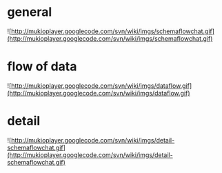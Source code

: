 # general #

![http://mukioplayer.googlecode.com/svn/wiki/imgs/schemaflowchat.gif](http://mukioplayer.googlecode.com/svn/wiki/imgs/schemaflowchat.gif)

# flow of data #

![http://mukioplayer.googlecode.com/svn/wiki/imgs/dataflow.gif](http://mukioplayer.googlecode.com/svn/wiki/imgs/dataflow.gif)

# detail #

![http://mukioplayer.googlecode.com/svn/wiki/imgs/detail-schemaflowchat.gif](http://mukioplayer.googlecode.com/svn/wiki/imgs/detail-schemaflowchat.gif)